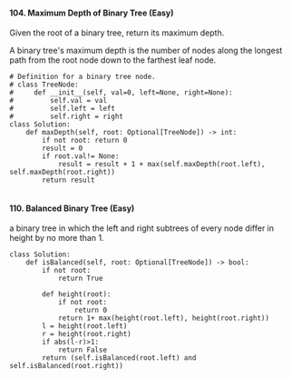 #### 104. Maximum Depth of Binary Tree (Easy)

Given the root of a binary tree, return its maximum depth.

A binary tree's maximum depth is the number of nodes along the longest path from the root node down to the farthest leaf node.

````
# Definition for a binary tree node.
# class TreeNode:
#     def __init__(self, val=0, left=None, right=None):
#         self.val = val
#         self.left = left
#         self.right = right
class Solution:
    def maxDepth(self, root: Optional[TreeNode]) -> int:
        if not root: return 0
        result = 0
        if root.val!= None:
            result = result + 1 + max(self.maxDepth(root.left), self.maxDepth(root.right))
        return result
            
````

#### 110. Balanced Binary Tree (Easy)

a binary tree in which the left and right subtrees of every node differ in height by no more than 1.

````
class Solution:
    def isBalanced(self, root: Optional[TreeNode]) -> bool:
        if not root:
            return True
        
        def height(root):
            if not root:
                return 0
            return 1+ max(height(root.left), height(root.right))        
        l = height(root.left)
        r = height(root.right)
        if abs(l-r)>1:
            return False
        return (self.isBalanced(root.left) and self.isBalanced(root.right))
````
